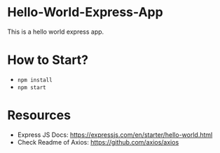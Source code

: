 # Hello-World-Express-App
This is a hello world express app.

# How to Start?
- `npm install`
- `npm start`

# Resources 
- Express JS Docs: https://expressjs.com/en/starter/hello-world.html 
- Check Readme of Axios: https://github.com/axios/axios 
